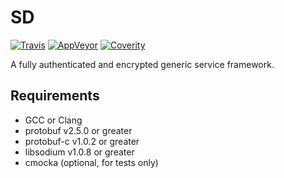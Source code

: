 # SD

[![Travis](https://travis-ci.org/pks-t/sd.svg?branch=master)](https://travis-ci.org/pks-t/sd)
[![AppVeyor](https://ci.appveyor.com/api/projects/status/7v7vpe7xnxojxhh0/branch/master?svg=true)](https://ci.appveyor.com/project/pks-t/sd/branch/master)
[![Coverity](https://scan.coverity.com/projects/8634/badge.svg)](https://scan.coverity.com/projects/pks-t-sd)

A fully authenticated and encrypted generic service framework.

## Requirements

- GCC or Clang
- protobuf v2.5.0 or greater
- protobuf-c v1.0.2 or greater
- libsodium v1.0.8 or greater
- cmocka (optional, for tests only)
